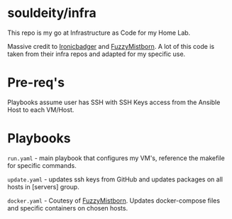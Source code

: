 # souldeity/infra

This repo is my go at Infrastructure as Code for my Home Lab.

Massive credit to [Ironicbadger](https://github.com/IronicBadger/infra) and [FuzzyMistborn](https://github.com/FuzzyMistborn/infra). A lot of this code is taken from their infra repos and adapted for my specific use.

# Pre-req's

Playbooks assume user has SSH with SSH Keys access from the Ansible Host to each VM/Host.

# Playbooks

`run.yaml` - main playbook that configures my VM's, reference the makefile for specific commands.

`update.yaml` - updates ssh keys from GitHub and updates packages on all hosts in \[servers\] group.

`docker.yaml` - Coutesy of [FuzzyMistborn](https://github.com/FuzzyMistborn/infra/blob/main/docker.yml). Updates docker-compose files and specific containers on chosen hosts.
